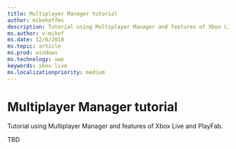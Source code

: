 ```yaml
---
title: Multiplayer Manager tutorial
author: mikehoffms
description: Tutorial using Multiplayer Manager and features of Xbox Live and PlayFab.
ms.author: v-mihof
ms.date: 12/6/2018
ms.topic: article
ms.prod: windows
ms.technology: uwp
keywords: xbox live
ms.localizationpriority: medium
---
```


# Multiplayer Manager tutorial

Tutorial using Multiplayer Manager and features of Xbox Live and PlayFab.

TBD
